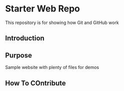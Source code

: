 # Starter Web Repo

This repository is for showing how Git and GitHub work

## Introduction

## Purpose

Sample website with plenty of files for demos

## How To COntribute